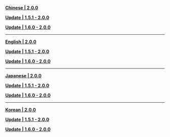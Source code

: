 **[Chinese | 2.0.0](https://autopatchcnws.yuanshen.com/client_app/pc_mihoyo/20210721_3aacc245ccfe47c7/Audio_Chinese_2.0.0.zip)**

**[Update | 1.5.1 - 2.0.0](https://autopatchcnws.yuanshen.com/client_app/update/hk4e_cn/18/zh-cn_1.5.1_2.0.0_diff_fYXCx4RSwrubmKVo.zip)**

**[Update | 1.6.0 - 2.0.0](https://autopatchcnws.yuanshen.com/client_app/update/hk4e_cn/18/zh-cn_1.6.0_2.0.0_diff_0mYpgH2U5TPRjoka.zip)**

---

**[English | 2.0.0](https://autopatchcnws.yuanshen.com/client_app/pc_mihoyo/20210721_3aacc245ccfe47c7/Audio_English(US)_2.0.0.zip)**

**[Update | 1.5.1 - 2.0.0](https://autopatchcnws.yuanshen.com/client_app/update/hk4e_cn/18/en-us_1.5.1_2.0.0_diff_PojINd5kDvUiO012.zip)**

**[Update | 1.6.0 - 2.0.0](https://autopatchcnws.yuanshen.com/client_app/update/hk4e_cn/18/en-us_1.6.0_2.0.0_diff_KHxh8fB6mLz0PjE7.zip)**

---

**[Japanese | 2.0.0](https://autopatchcnws.yuanshen.com/client_app/pc_mihoyo/20210721_3aacc245ccfe47c7/Audio_Japanese_2.0.0.zip)**

**[Update | 1.5.1 - 2.0.0](https://autopatchcnws.yuanshen.com/client_app/update/hk4e_cn/18/ja-jp_1.5.1_2.0.0_diff_izZxrbCVAM2P0F1G.zip)**

**[Update | 1.6.0 - 2.0.0](https://autopatchcnws.yuanshen.com/client_app/update/hk4e_cn/18/ja-jp_1.6.0_2.0.0_diff_uyn3OiEvBPYm96MA.zip)**

---

**[Korean | 2.0.0](https://autopatchcnws.yuanshen.com/client_app/pc_mihoyo/20210721_3aacc245ccfe47c7/Audio_Korean_2.0.0.zip)**

**[Update | 1.5.1 - 2.0.0](https://autopatchcnws.yuanshen.com/client_app/update/hk4e_cn/18/ko-kr_1.5.1_2.0.0_diff_U4qRYTBiVDf6OJEy.zip)**

**[Update | 1.6.0 - 2.0.0](https://autopatchcnws.yuanshen.com/client_app/update/hk4e_cn/18/ko-kr_1.6.0_2.0.0_diff_BbgEkio01XD84xKY.zip)**
